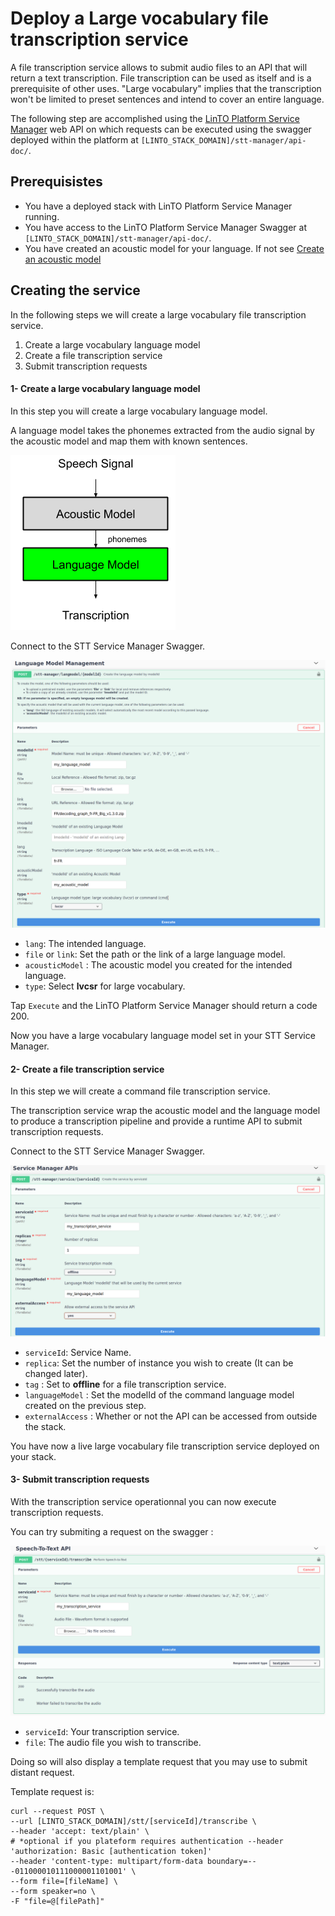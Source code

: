 # Deploy a Large vocabulary file transcription service
A file transcription service allows to submit audio files to an API that will return a text transcription. File transcription can be used as itself and is a prerequisite of other uses. "Large vocabulary" implies that the transcription won't be limited to preset sentences and intend to cover an entire language.

The following step are accomplished using the [LinTO Platform Service Manager](../services/stt_manager.md) web API on which requests can be executed using the swagger deployed within the platform at `[LINTO_STACK_DOMAIN]/stt-manager/api-doc/`.

## Prerequisistes

* You have a deployed stack with LinTO Platform Service Manager running.
* You have access to the LinTO Platform Service Manager Swagger at `[LINTO_STACK_DOMAIN]/stt-manager/api-doc/`.
* You have created an acoustic model for your language. If not see [Create an acoustic model](use_case/acoustic_model)

## Creating the service

In the following steps we will create a large vocabulary file transcription service. 

1. Create a large vocabulary language model
2. Create a file transcription service
3. Submit transcription requests

#### 1- Create a large vocabulary language model
In this step you will create a large vocabulary language model.

A language model takes the phonemes extracted from the audio signal by the acoustic model and map them with known sentences.

<img src="/docs/use_cases/language.png" />

Connect to the STT Service Manager Swagger.

<img src="/docs/use_cases/language_large.png" />

* `lang`: The intended language.
* `file` or `link`: Set the path or the link of a large language model.
* `acousticModel` : The acoustic model you created for the intended language.
* `type`: Select **lvcsr** for large vocabulary.

Tap `Execute` and the LinTO Platform Service Manager should return a code 200.

Now you have a large vocabulary language model set in your STT Service Manager.

#### 2- Create a file transcription service
In this step we will create a command file transcription service.

The transcription service wrap the acoustic model and the language model to produce a transcription pipeline and provide a runtime API to submit transcription requests.

Connect to the STT Service Manager Swagger.

<img src="/docs/use_cases/command_service.png" />

* `serviceId`: Service Name.
* `replica`: Set the number of instance you wish to create (It can be changed later).
* `tag` : Set to **offline** for a file transcription service.
* `languageModel` : Set the modelId of the command language model created on the previous step.
* `externalAccess` : Whether or not the API can be accessed from outside the stack. 

You have now a live large vocabulary file transcription service deployed on your stack.

#### 3- Submit transcription requests
With the transcription service operationnal you can now execute transcription requests.

You can try submiting a request on the swagger :

<img src="/docs/use_cases/transcription.png" />

* `serviceId`: Your transcription service.
* `file`: The audio file you wish to transcribe. 

Doing so will also display a template request that you may use to submit distant request.

Template request is:

```shell
curl --request POST \
--url [LINTO_STACK_DOMAIN]/stt/[serviceId]/transcribe \   
--header 'accept: text/plain' \
# *optional if you plateform requires authentication --header 'authorization: Basic [authentication token]'  
--header 'content-type: multipart/form-data boundary=---011000010111000001101001' \   
--form file=[fileName] \
--form speaker=no \
-F "file=@[filePath]" 
```